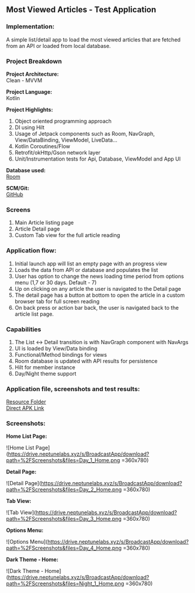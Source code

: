 
## Most Viewed Articles - Test Application

### Implementation:
A simple list/detail app to load the most viewed articles that are fetched from an API or loaded from local database. 

### Project Breakdown
**Project Architecture:**  
Clean - MVVM

**Project Language:**  
Kotlin  

**Project Highlights:**   
1. Object oriented programming approach
2. DI using Hilt
3. Usage of Jetpack components such as Room, NavGraph, View/DataBinding, ViewModel, LiveData...
4. Kotlin Coroutines/Flow
5. Retrofit/okHttp/Gson network layer
6. Unit/Instrumentation tests for Api, Database, ViewModel and App UI

**Database used:**   
[Room](https://developer.android.com/jetpack/androidx/releases/room)

**SCM/Git:**   
[GitHub](https://github.com/njarun/Popular-Broadcast)

### Screens
1. Main Article listing page
2. Article Detail page
3. Custom Tab view for the full article reading

### Application flow:
1. Initial launch app will list an empty page with an progress view
2. Loads the data from API or database and populates the list
3. User has option to change the news loading time period from options menu (1,7 or 30 days. Default - 7)
4. Up on clicking on any article the user is navigated to the Detail page
5. The detail page has a button at bottom to open the article in a custom browser tab for full screen reading
6. On back press or action bar back, the user is navigated back to the article list page.

### Capabilities
1. The List <-> Detail transition is with NavGraph component with NavArgs
2. UI is loaded by View/Data binding
3. Functional/Method bindings for views
4. Room database is updated with API results for persistence
5. Hilt for member instance
6. Day/Night theme support

### Application file, screenshots and test results:   
[Resource Folder](https://drive.neptunelabs.xyz/s/BroadcastApp)   
[Direct APK Link](https://drive.neptunelabs.xyz/s/BroadcastApp/download?path=%2F&files=Broadcast%20%28Popular%20Articles%20App%29.apk)

### Screenshots:

**Home List Page:**     

![Home List Page](https://drive.neptunelabs.xyz/s/BroadcastApp/download?path=%2FScreenshots&files=Day_1_Home.png =360x780)


**Detail Page:**

![Detail Page](https://drive.neptunelabs.xyz/s/BroadcastApp/download?path=%2FScreenshots&files=Day_2_Home.png =360x780)


**Tab View:**

![Tab View](https://drive.neptunelabs.xyz/s/BroadcastApp/download?path=%2FScreenshots&files=Day_3_Home.png =360x780)


**Options Menu:**

![Options Menu](https://drive.neptunelabs.xyz/s/BroadcastApp/download?path=%2FScreenshots&files=Day_4_Home.png =360x780)


**Dark Theme - Home:**

![Dark Theme - Home](https://drive.neptunelabs.xyz/s/BroadcastApp/download?path=%2FScreenshots&files=Night_1_Home.png =360x780)

